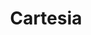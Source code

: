 ---
layout: startup_page
title: "Cartesia"
id: "cartesia.ai"
permalink: "/cartesiacartesia.ai04092025/"
website: "https://www.cartesia.ai/"
funding_round: "Series A"
funding_amount: "$22M"
investors: "Index Ventures, A* Capital, Conviction, General Catalyst, Lightspeed, SV Angel"
about: "Cartesia develops state space models (SSMs), a highly efficient AI model architecture, to process large amounts of data (text, images, etc.) at once. Their flagship product, Sonic, is a fast voice cloning model available via API and web dashboard. Cartesia aims to become the leading provider of multimodal foundation models for all devices."
markets: "AI, Machine Learning, Voice Technology, Software Development"
hq: "San Francisco, California, United States"
founded_year: "2023"
linkedin: "https://www.linkedin.com/company/cartesia-ai"
twitter: "https://twitter.com/cartesia_ai"
instagram: ""
facebook: "https://www.facebook.com/61570470266623"
crunchbase: "https://www.crunchbase.com/organization/cartesia"
pitchbook: "https://pitchbook.com/profiles/company/568890-82"

# SEO Optimization
meta_title: "Cartesia - Series A Funding ($22M)"
meta_description: "Cartesia, Cartesia develops state space models (SSMs), a highly efficient AI model architecture, to process large amounts of data (text, images, etc.) at once. ..."
meta_keywords: "Cartesia, AI, Machine Learning, Voice Technology, Software Development, Series A funding"
canonical_url: "https://pkprojectstartups.github.io/projectstartups.com/cartesiacartesia.ai04092025/"
---
